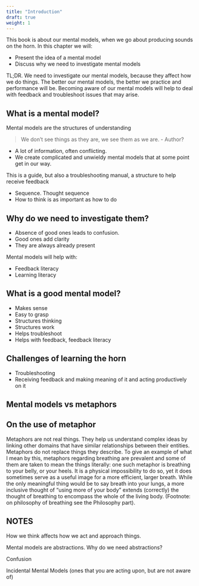 ```yaml
---
title: "Introduction"
draft: true
weight: 1
---
```


This book is about our mental models, when we go about producing sounds on the horn. In this chapter we will:

- Present the idea of a mental model
- Discuss why we need to investigate mental models


TL;DR. We need to investigate our mental models, because they affect how we do things. The better our mental models, the better we practice and performance will be. Becoming aware of our mental models will help to deal with feedback and troubleshoot issues that may arise.

## What is a mental model?

Mental models are the structures of understanding

> We don’t see things as they are, we see them as we are. - Author?

-	A lot of information, often conflicting.
-	We create complicated and unwieldy mental models that at some point get in our way.

This is a guide, but also a troubleshooting manual, a structure to help receive feedback

- Sequence. Thought sequence
- How to think is as important as how to do


## Why do we need to investigate them?
- Absence of good ones leads to confusion.
- Good ones add clarity
- They are always already present


Mental models will help with:
- Feedback literacy
- Learning literacy


## What is a good mental model?
- Makes sense
- Easy to grasp
- Structures thinking
- Structures work
- Helps troubleshoot
- Helps with feedback, feedback literacy


## Challenges of learning the horn
- Troubleshooting
- Receiving feedback and making meaning of it and acting productively on it

## Mental models vs metaphors

## On the use of metaphor

Metaphors are not real things. They help us understand complex ideas by linking other domains that have similar relationships between their entities. Metaphors do not replace things they describe. To give an example of what I mean by this, metaphors regarding breathing are prevalent and some of them are taken to mean the things literally: one such metaphor is breathing to your belly, or your heels. It is a physical impossibility to do so, yet it does sometimes serve as a useful image for a more efficient, larger breath. While the only meaningful thing would be to say breath into your lungs, a more inclusive thought of “using more of your body” extends (correctly) the thought of breathing to encompass the whole of the living body. (Footnote: on philosophy of breathing see the Philosophy part).


## NOTES
How we think affects how we act and approach things.

Mental models are abstractions. Why do we need abstractions?

Confusion

Incidental Mental Models (ones that you are acting upon, but are not aware of)
